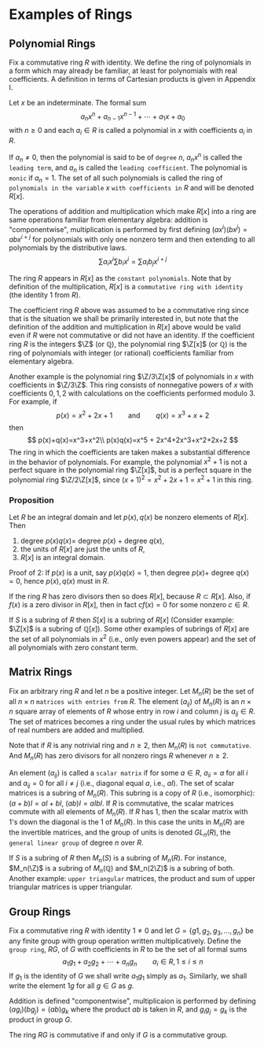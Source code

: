# Examples of Rings

## Polynomial Rings

Fix a commutative ring $R$ with identity. We define the ring of polynomials in a form which may already be familiar, at least for polynomials with real coefficients. A definition in terms of Cartesian products is given in Appendix I.

Let $x$ be an indeterminate. The formal sum
$$
a_nx^n + a_{n-1}x^{n-1}+\cdots +a_1x+a_0
$$
with $n\geq0$ and each $a_i\in R$ is called a polynomial in $x$ with coefficients $a_i$ in $R$.

If $a_n\neq 0$, then the polynomial is said to be of `degree` $n$, $a_nx^n$ is called the `leading term`, and $a_n$ is called the `leading coefficient`. The polynomial is `monic` if $a_n=1$. The set of all such polynomials is called the ring of `polynomials in the variable` $x$ `with coefficients in` $R$ and will be denoted $R[x]$.

The operations of addition and multiplication which make $R[x]$ into a ring are same operations familiar from elementary algebra: addition is "componentwise", multiplication is performed by first defining $(ax^i)(bx^j)=abx^{i+j}$ for polynomials with only one nonzero term and then extending to all polynomials by the distributive laws.
$$
\sum a_i x^i \sum b_i x^i = \sum a_i b_j x^{i+j}
$$

The ring $R$ appears in $R[x]$ as the `constant polynomials`. Note that by definition of the multiplication, $R[x]$ is a `commutative ring with identity` (the identity $1$ from $R$).

The coefficient ring $R$ above was assumed to be a commutative ring since that is the situation we shall be primarily interested in, but note that the definition of the addition and multiplication in $R[x]$ above would be valid even if $R$ were not commutative or did not have an identity. If the coefficient ring $R$ is the integers $\Z$ (or $\mathbb Q$), the polynomial ring $\Z[x]$ (or $\mathbb Q$) is the ring of polynomials with integer (or rational) coefficients familiar from elementary algebra.

Another example is the polynomial ring $\Z/3\Z[x]$ of polynomials in $x$ with coefficients in $\Z/3\Z$. This ring consists of nonnegative powers of $x$ with coefficients $0,1,2$ with calculations on the coefficients performed modulo $3$. For example, if
$$
p(x)=x^2+2x+1\qquad \text{and} \qquad q(x)=x^3+x+2
$$
then
$$
p(x)+q(x)=x^3+x^2\\
p(x)q(x)=x^5 + 2x^4+2x^3+x^2+2x+2
$$
The ring in which the coefficients are taken makes a substantial difference in the behavior of polynomials. For example, the polynomial $x^2+1$ is not a perfect square in the polynomial ring $\Z[x]$, but is a perfect square in the polynomial ring $\Z/2\Z[x]$, since $(x+1)^2=x^2+2x+1=x^2+1$ in this ring.

### Proposition

Let $R$ be an integral domain and let $p(x), q(x)$ be nonzero elements of $R[x]$. Then
1. degree $p(x)q(x)=$ degree $p(x)$ + degree $q(x)$,
2. the units of $R[x]$ are just the units of $R$,
3. $R[x]$ is an integral domain.

Proof of 2: If $p(x)$ is a unit, say $p(x)q(x)=1$, then degree $p(x) +$ degree $q(x) = 0$, hence $p(x),q(x)$ must in $R$.

If the ring $R$ has zero divisors then so does $R[x]$, because $R\subset R[x]$. Also, if $f(x)$ is a zero divisor in $R[x]$, then in fact $cf(x)=0$ for some nonzero $c\in R$.

If $S$ is a subring of $R$ then $S[x]$ is a subring of $R[x]$ (Consider example: $\Z[x]$ is a subring of $\mathbb Q[x]$). Some other examples of subrings of $R[x]$ are the set of all polynomials in $x^2$ (i.e., only even powers appear) and the set of all polynomials with zero constant term.

## Matrix Rings

Fix an arbitrary ring $R$ and let $n$ be a positive integer. Let $M_n(R)$ be the set of all $n\times n$ `matrices with entries from` $R$. The element $(a_{ij})$ of $M_n(R)$ is an $n\times n$ square array of elements of $R$ whose entry in row $i$ and column $j$ is $a_{ij}\in R$. The set of matrices becomes a ring under the usual rules by which matrices of real numbers are added and multiplied.

Note that if $R$ is any notrivial ring and $n\geq2$, then $M_n(R)$ is `not commutative`. And $M_n(R)$ has zero divisors for all nonzero rings $R$ whenever $n\geq 2$.

An element $(a_{ij})$ is called a `scalar matrix` if for some $a\in R$, $a_{ii}=a$ for all $i$ and $a_{ij}=0$ for all $i\neq j$ (i.e., diagonal equal $a$, i.e., $aI$). The set of scalar matrices is a subring of $M_n(R)$. This subring is a copy of $R$ (i.e., isomorphic): $(a+b)I = aI + bI$, $(ab)I = aIbI$. If $R$ is commutative, the scalar matrices commute with all elements of $M_n(R)$. If $R$ has $1$, then the scalar matrix with $1$'s down the diagonal is the $1$ of $M_n(R)$. In this case the units in $M_n(R)$ are the invertible matrices, and the group of units is denoted $GL_n(R)$, the `general linear group` of degree $n$ over $R$.

If $S$ is a subring of $R$ then $M_n(S)$ is a subring of $M_n(R)$. For instance, $M_n(\Z)$ is a subring of $M_n(\mathbb Q)$ and $M_n(2\Z)$ is a subring of both. Another example: `upper triangular` matrices, the product and sum of upper triangular matrices is upper triangular.

## Group Rings

Fix a commutative ring $R$ with identity $1\neq 0$ and let $G=\{g1,g_2,g_3,...,g_n\}$ be any finite group with group operation written multiplicatively. Define the `group ring`, $RG$, of $G$ with coefficients in $R$ to be the set of all formal sums
$$
a_1g_1+a_2g_2+\cdots+a_ng_n\qquad a_i\in R,\, 1\leq i\leq n
$$
If $g_1$ is the identity of $G$ we shall write $a_1g_1$ simply as $a_1$. Similarly, we shall write the element $1g$ for all $g\in G$ as $g$.

Addition is defined "componentwise", multiplicaion is performed by defining $(ag_i)(bg_j)=(ab)g_k$ where the product $ab$ is taken in $R$, and $g_ig_j=g_k$ is the product in group $G$.

The ring $RG$ is commutative if and only if $G$ is a commutative group.


